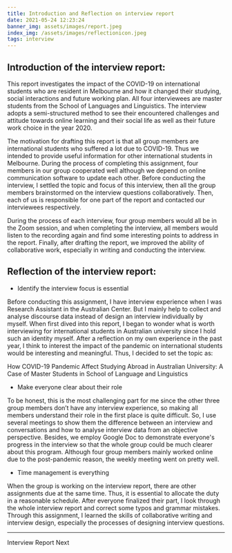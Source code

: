 ```yaml
---
title: Introduction and Reflection on interview report
date: 2021-05-24 12:23:24
banner_img: assets/images/report.jpeg
index_img: /assets/images/reflectionicon.jpeg
tags: interview
---
```



## Introduction of the interview report:

This report investigates the impact of the COVID-19 on international students who are resident in Melbourne and how it changed their studying, social interactions and future working plan. All four interviewees are master students from the School of Languages and Linguistics. The interview adopts a semi-structured method to see their encountered challenges and attitude towards online learning and their social life as well as their future work choice in the year 2020.

The motivation for drafting this report is that all group members are international students who suffered a lot due to COVID-19. Thus we intended to provide useful information for other international students in Melbourne. During the process of completing this assignment, four members in our group cooperated well although we depend on online communication software to update each other. Before conducting the interview, I settled the topic and focus of this interview, then all the group members brainstormed on the interview questions collaboratively. Then, each of us is responsible for one part of the report and contacted our interviewees respectively.

During the process of each interview, four group members would all be in the Zoom session, and when completing the interview, all members would listen to the recording again and find some interesting points to address in the report. Finally, after drafting the report, we improved the ability of collaborative work, especially in writing and conducting the interview.

## Reflection of the interview report:

- Identify the interview focus is essential

Before conducting this assignment, I have interview experience when I was Research Assistant in the Australian Center. But I mainly help to collect and analyse discourse data instead of design an interview individually by myself. When first dived into this report, I began to wonder what is worth interviewing for international students in Australian university since I hold such an identity myself. After a reflection on my own experience in the past year, I think to interest the impact of the pandemic on international students would be interesting and meaningful. Thus, I decided to set the topic as:

<p class="note note-info">How COVID-19 Pandemic Affect Studying Abroad in Australian University: A Case of Master Students in School of Language and Linguistics</p>

- Make everyone clear about their role


To be honest, this is the most challenging part for me since the other three group members don’t have any interview experience, so making all members understand their role in the first place is quite difficult. So, I use several meetings to show them the difference between an interview and conversations and how to analyse interview data from an objective perspective. Besides, we employ Google Doc to demonstrate everyone's progress in the interview so that the whole group could be much clearer about this program. Although four group members mainly worked online due to the post-pandemic reason, the weekly meeting went on pretty well. 

- Time management is everything

When the group is working on the interview report, there are other assignments due at the same time. Thus, it is essential to allocate the duty in a reasonable schedule. After everyone finalized their part, I look through the whole interview report and correct some typos and grammar mistakes. Through this assignment, I learned the skills of collaborative writing and interview design, especially the processes of designing interview questions.

---

<div class="post-prevnext">
    <article class="post-prev col-6">
    </article>
    <article class="post-next col-6">
        <a href="/2021/05/20/interview-report/" style="text-decoration: none;">
            <span class="hidden-mobile">Interview Report</span>
            <span class="visible-mobile">Next</span>
            <i class="iconfont icon-arrowright"></i>
        </a>
    </article>
</div>
